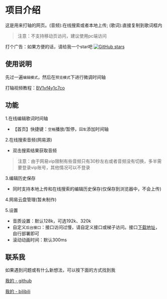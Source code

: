 # 项目介绍

这是用来打轴的网页。(音频):在线搜索或者本地上传; (歌词):直接复制到歌词框内

> 注意：不支持移动页访问，建议使用pc端访问

打个广告：如果方便的话，请给我一个star吧 [![GitHub stars](https://img.shields.io/github/stars/chenmijiang/cplay.svg?style=plastic&label=Stars)](https://github.com/chenmijiang/cplay)

## 使用说明

先过一遍`编辑模式`，然后在`预览模式`下进行微调时间轴

打轴视频教程：[BV1vf4y1c7co](https://www.bilibili.com/video/BV1vf4y1c7co)

## 功能

1.在线编辑歌词时间轴

- 【首页】快捷键：`空格`播放/暂停，`回车`添加时间轴

2.在线搜索音频(网易源)

- 双击搜索结果获取音频

> 注意：由于网易vip限制有些音频只有30秒左右或者音频没有切换，多半需要登录vip账号，其他情况可以不登录

3.编辑历史保存

- 同时支持本地上传和在线搜索的编辑历史保存(仅保存到浏览器中，不会上传)

4.网易云盘管理(暂未制作)

5.设置

- 音质设置：默认128k，可选192k、320k
- 自定义`后台接口`：接口访问过慢，请自定义接口或梯子访问。接口[下载地址](https://github.com/Binaryify/NeteaseCloudMusicApi)，自行部署即可
- 滚动动画时间：默认300ms

## 联系我

如果遇到问题或有什么新想法，可以按下面的方式找到我

[我的 - github](https://github.com/chenmijiang)

[我的 - bilibili](https://space.bilibili.com/442642038)
